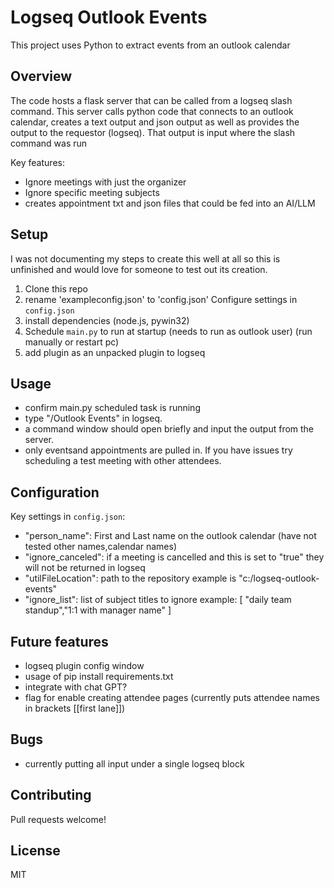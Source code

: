 # Logseq Outlook Events

This project uses Python to extract events from an outlook calendar

## Overview

The code hosts a flask server that can be called from a logseq slash command. This server calls python code that connects to an outlook calendar, creates a text output and json output as well as provides the output to the requestor (logseq). That output is input where the slash command was run

Key features:

- Ignore meetings with just the organizer
- Ignore specific meeting subjects
- creates appointment txt and json files that could be fed into an AI/LLM

## Setup

I was not documenting my steps to create this well at all so this is unfinished and would love for someone to test out its creation.

1. Clone this repo
2. rename 'exampleconfig.json' to 'config.json' Configure settings in `config.json` 
3. install dependencies (node.js, pywin32)
4. Schedule `main.py` to run at startup (needs to run as outlook user) (run manually or restart pc)
5. add plugin as an unpacked plugin to logseq

## Usage

- confirm main.py scheduled task is running
- type "/Outlook Events" in logseq.
- a command window should open briefly and input the output from the server.
- only eventsand appointments are pulled in. If you have issues try scheduling a test meeting with other attendees.

## Configuration

Key settings in `config.json`:

- "person_name": First and Last name on the outlook calendar (have not tested other names,calendar names)
- "ignore_canceled": if a meeting is cancelled and this is set to "true" they will not be returned in logseq
- "utilFileLocation": path to the repository example is "c:/logseq-outlook-events"
- "ignore_list": list of subject titles to ignore example: [ "daily team standup","1:1 with manager name" ]

## Future features

- logseq plugin config window
- usage of pip install requirements.txt
- integrate with chat GPT?
- flag for enable creating attendee pages (currently puts attendee names in brackets [[first lane]])

## Bugs

- currently putting all input under a single logseq block

## Contributing

Pull requests welcome!

## License

MIT